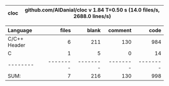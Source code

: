 cloc|github.com/AlDanial/cloc v 1.84  T=0.50 s (14.0 files/s, 2688.0 lines/s)
--- | ---

Language|files|blank|comment|code
:-------|-------:|-------:|-------:|-------:
C/C++ Header|6|211|130|984
C|1|5|0|14
--------|--------|--------|--------|--------
SUM:|7|216|130|998

